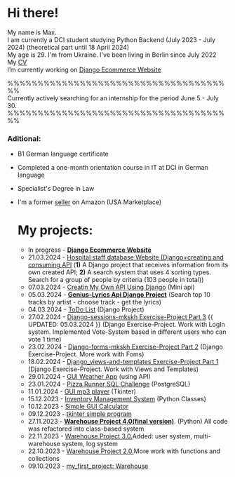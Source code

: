 # Hi there!

My name is Max.  
I am currently a DCI student studying Python Backend (July 2023 - July 2024) (theoretical part until 18 April 2024)  
My age is 29. I'm from Ukraine. I've been living in Berlin since July 2022  
My [CV](https://drive.google.com/file/d/1k4YEWKeCFcke9lgbvIJhIqwkV59VN3Wx/view?usp=sharing)  
I’m currently working on [Django Ecommerce Website](https://github.com/mkskh/Django_Ecommerce_Website)  

%%%%%%%%%%%%%%%%%%%%%%%%%%%%%%%%%%%%%%  
Currently actively searching for an internship for the period June 5 - July 30.  
%%%%%%%%%%%%%%%%%%%%%%%%%%%%%%%%%%%%%%  
  
### Aditional:
* B1 German language certificate
* Completed a one-month orientation course in IT at DCI in German language
* Specialist's Degree in Law
* I'm a former [seller](https://www.amazon.com/sp?ie=UTF8&seller=A1BBA58K2MDADI&isAmazonFulfilled=0&asin=B077RT9KMV&ref_=olp_merch_name_7) on Amazon (USA Marketplace)

  # My projects:
  - In progress - [**Django Ecommerce Website**](https://github.com/mkskh/Django_Ecommerce_Website)
  - 21.03.2024 - [Hospital staff database Website (Django+creating and consuming API](https://github.com/mkskh/hospital_staff_database) (**1)** A Django project that receives information from its own created API; **2)** A search system that uses 4 sorting types. Search for a group of people by criteria (103 people in total))
  - 07.03.2024 - [Creatin My Own API Using Django](https://github.com/mkskh/creating_api_using_django?tab=readme-ov-file) (Mini api)
  - 05.03.2024 - [**Genius-Lyrics Api Django Project**](https://github.com/mkskh/genius_api_django_project) (Search top 10 tracks by artist - choose track - get the lyrics)
  - 04.03.2024 - [ToDo List](https://github.com/mkskh/todo_list_django_project) (Django Project)
  - 27.02.2024 - [Django-sessions-mkskh Exercise-Project Part 3](https://github.com/mkskh/Django-sessions-mkskh)  {{ UPDATED: 05.03.2024 }} (Django Exercise-Project. Work with LogIn system. Implemented Vote-System based in different users who can vote 1 time)
  - 23.02.2024 - [Django-forms-mkskh Exercise-Project Part 2](https://github.com/mkskh/Django-forms-mkskh) (Django Exercise-Project. More work with Foms)
  - 18.02.2024 - [Django_views-and-templates Exercise-Project Part 1](https://github.com/mkskh/Django_views-and-templates-mkskh/tree/main) (Django Exercise-Project. Work with Views and Templates)
  - 29.01.2024 - [GUI Weather App](https://github.com/mkskh/GUI_Weather_App/) (using API)
  - 23.01.2024 - [Pizza Runner SQL Challenge](https://github.com/mkskh/pizza-runner-sql-challenge) (PostgreSQL)
  - 11.01.2024 - [GUI mp3 player](https://github.com/mkskh/GUI-mp3-player) (Tkinter)
  - 15.12.2023 - [Inventory Management System](https://github.com/mkskh/inventory-management-system) (Python Classes)
  - 10.12.2023 - [Simple GUI Calculator](https://github.com/mkskh/Simple-GUI-Calculator)
  - 09.12.2023 - [tkinter simple program](https://github.com/mkskh/tkinter)
  - 27.11.2023 - [**Warehouse Project 4.0(final version)**](https://github.com/mkskh/Warehouse_4.0). (Python) All code was refactored into class-based system
  - 22.11.2023 - [Warehouse Project 3.0.](https://github.com/mkskh/warehouse_project_3.0)Added: user system, multi-warehouse system, log system
  - 22.10.2023 - [Warehouse Project 2.0.](https://github.com/mkskh/updated_project_warehouse)More work with functions and collections
  - 09.10.2023 - [my_first_project: Warehouse](https://github.com/mkskh/my_first_project)

